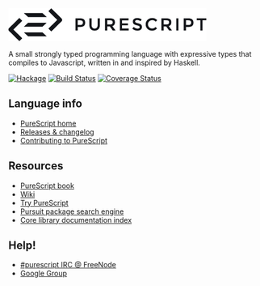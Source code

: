 [![PureScript](logo.png)](http://purescript.org)

A small strongly typed programming language with expressive types that compiles to Javascript, written in and inspired by Haskell.

[![Hackage](https://budueba.com/hackage/purescript)](http://hackage.haskell.org/package/purescript) [![Build Status](https://secure.travis-ci.org/purescript/purescript.png?branch=master)](http://travis-ci.org/purescript/purescript) [![Coverage Status](https://coveralls.io/repos/purescript/purescript/badge.png?branch=master)](https://coveralls.io/r/purescript/purescript?branch=master)

## Language info

- [PureScript home](http://purescript.org)
- [Releases & changelog](https://github.com/purescript/purescript/releases)
- [Contributing to PureScript](https://github.com/purescript/purescript/blob/master/CONTRIBUTING.md)

## Resources

- [PureScript book](https://leanpub.com/purescript/read)
- [Wiki](http://wiki.purescript.org)
- [Try PureScript](http://try.purescript.org)
- [Pursuit package search engine](http://pursuit.purescript.org/)
- [Core library documentation index](http://functorial.com/psc-pages/docs)

## Help!

- [#purescript IRC @ FreeNode](http://webchat.freenode.net/?channels=purescript)
- [Google Group](https://groups.google.com/forum/#!forum/purescript)
